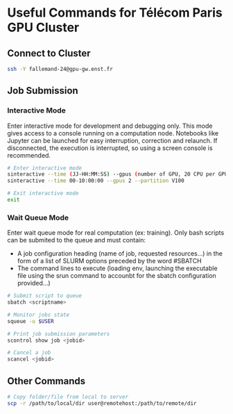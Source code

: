 # Useful Commands for Télécom Paris GPU Cluster

## Connect to Cluster
```bash
ssh -Y fallemand-24@gpu-gw.enst.fr
```

## Job Submission

### Interactive Mode
Enter interactive mode for development and debugging only. This mode gives access to a console running on a computation node. Notebooks like Jupyter can be launched for easy interruption, correction and relaunch. If disconnected, the execution is interrupted, so using a screen console is recommended.
```bash
# Enter interactive mode
sinteractive --time (JJ-HH:MM:SS) --gpus (number of GPU, 20 CPU per GPU) --partition (A100 | V100 | P100 | A40 | mm)
sinteractive --time 00-10:00:00 --gpus 2 --partition V100

# Exit interactive mode
exit
```

### Wait Queue Mode
Enter wait queue mode for real computation (ex: training). Only bash scripts can be submited to the queue and must contain:
- A job configuration heading (name of job, requested resources...) in the form of a list of SLURM options preceded by the word #SBATCH
- The command lines to execute (loading env, launching the executable file using the srun command to accounbt for the sbatch configuration provided...)
```bash
# Submit script to queue
sbatch <scriptname>

# Monitor jobs state
squeue -u $USER

# Print job submission parameters
scontrol show job <jobid>

# Cancel a job
scancel <jobid>
```

## Other Commands
```bash
# Copy folder/file from local to server
scp -r /path/to/local/dir user@remotehost:/path/to/remote/dir
```